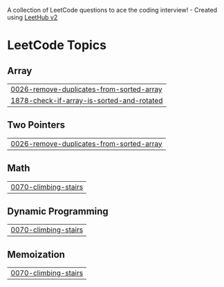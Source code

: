 A collection of LeetCode questions to ace the coding interview! - Created using [LeetHub v2](https://github.com/arunbhardwaj/LeetHub-2.0)
<!---LeetCode Topics Start-->
# LeetCode Topics
## Array
|  |
| ------- |
| [0026-remove-duplicates-from-sorted-array](https://github.com/abpooja05/100Day-DSAChallenge-in-Python/tree/master/0026-remove-duplicates-from-sorted-array) |
| [1878-check-if-array-is-sorted-and-rotated](https://github.com/abpooja05/100Day-DSAChallenge-in-Python/tree/master/1878-check-if-array-is-sorted-and-rotated) |
## Two Pointers
|  |
| ------- |
| [0026-remove-duplicates-from-sorted-array](https://github.com/abpooja05/100Day-DSAChallenge-in-Python/tree/master/0026-remove-duplicates-from-sorted-array) |
## Math
|  |
| ------- |
| [0070-climbing-stairs](https://github.com/abpooja05/100Day-DSAChallenge-in-Python/tree/master/0070-climbing-stairs) |
## Dynamic Programming
|  |
| ------- |
| [0070-climbing-stairs](https://github.com/abpooja05/100Day-DSAChallenge-in-Python/tree/master/0070-climbing-stairs) |
## Memoization
|  |
| ------- |
| [0070-climbing-stairs](https://github.com/abpooja05/100Day-DSAChallenge-in-Python/tree/master/0070-climbing-stairs) |
<!---LeetCode Topics End-->